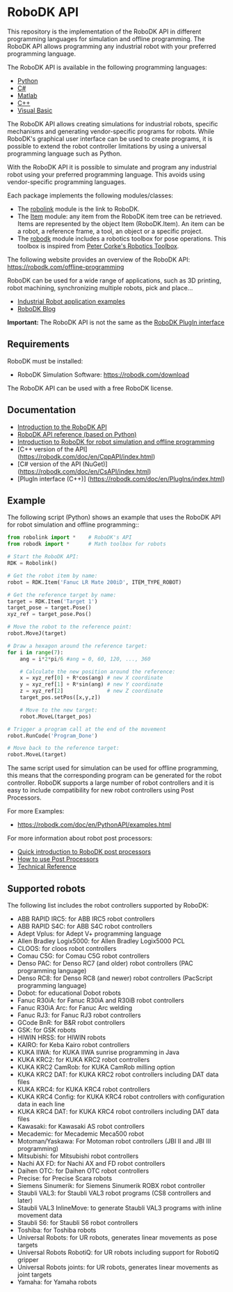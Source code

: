 RoboDK API
=========

This repository is the implementation of the RoboDK API in different programming languages for simulation and offline programming. The RoboDK API allows programming any industrial robot with your preferred programming language.

The RoboDK API is available in the following programming languages:
* [Python](https://pypi.python.org/pypi/robodk/)
* [C#](./C%23)
* [Matlab](https://www.mathworks.com/matlabcentral/fileexchange/65690-robodk-api-for-matlab)
* [C++](https://robodk.com/doc/en/CppAPI/index.html)
* [Visual Basic](./Visual%20Basic)
   
The RoboDK API allows creating simulations for industrial robots, specific mechanisms and generating vendor-specific programs for robots.
While RoboDK's graphical user interface can be used to create programs, it is possible to extend the robot controller limitations by using a universal programming language such as Python.

With the RoboDK API it is possible to simulate and program any industrial robot using your preferred programming language. 
This avoids using vendor-specific programming languages.

Each package implements the following modules/classes:
 * The [robolink](https://robodk.com/doc/en/PythonAPI/robolink.html) module is the link to RoboDK. 
 * The [Item](https://robodk.com/doc/en/PythonAPI/robolink.html#robolink-item) module: any item from the RoboDK item tree can be retrieved. Items are represented by the object Item (RoboDK.Item). An item can be a robot, a reference frame, a tool, an object or a specific project.
 * The [robodk](https://robodk.com/doc/en/PythonAPI/robodk.html) module includes a robotics toolbox for pose operations. This toolbox is inspired from [Peter Corke's Robotics Toolbox](http://petercorke.com/Robotics_Toolbox.html).

The following website provides an overview of the RoboDK API:
https://robodk.com/offline-programming

RoboDK can be used for a wide range of applications, such as 3D printing, robot machining, synchronizing multiple robots, pick and place...
 * [Industrial Robot application examples](https://robodk.com/examples)
 * [RoboDK Blog](https://robodk.com/blog)
 
**Important:** The RoboDK API is not the same as the [RoboDK PlugIn interface](https://robodk.com/doc/en/PlugIns/index.html)

Requirements
-------------

RoboDK must be installed:
 * RoboDK Simulation Software: https://robodk.com/download

The RoboDK API can be used with a free RoboDK license.

Documentation
-------------

 * [Introduction to the RoboDK API](https://robodk.com/doc/en/RoboDK-API.html#PythonAPI)
 * [RoboDK API reference (based on Python)](https://robodk.com/doc/en/PythonAPI/index.html)
 * [Introduction to RoboDK for robot simulation and offline programming](https://robodk.com/offline-programming)
 * [C++ version of the API] (https://robodk.com/doc/en/CppAPI/index.html)
 * [C# version of the API (NuGet)] (https://robodk.com/doc/en/CsAPI/index.html)
 * [PlugIn interface (C++)] (https://robodk.com/doc/en/PlugIns/index.html)

Example
-------------

The following script (Python) shows an example that uses the RoboDK API for robot simulation and offline programming::
```python
from robolink import *    # RoboDK's API
from robodk import *      # Math toolbox for robots

# Start the RoboDK API:
RDK = Robolink()

# Get the robot item by name:
robot = RDK.Item('Fanuc LR Mate 200iD', ITEM_TYPE_ROBOT)

# Get the reference target by name:
target = RDK.Item('Target 1')
target_pose = target.Pose()
xyz_ref = target_pose.Pos()

# Move the robot to the reference point:
robot.MoveJ(target)

# Draw a hexagon around the reference target:
for i in range(7):
    ang = i*2*pi/6 #ang = 0, 60, 120, ..., 360

    # Calculate the new position around the reference:
    x = xyz_ref[0] + R*cos(ang) # new X coordinate
    y = xyz_ref[1] + R*sin(ang) # new Y coordinate
    z = xyz_ref[2]              # new Z coordinate    
    target_pos.setPos([x,y,z])

    # Move to the new target:
    robot.MoveL(target_pos)

# Trigger a program call at the end of the movement
robot.RunCode('Program_Done')

# Move back to the reference target:
robot.MoveL(target)
```

The same script used for simulation can be used for offline programming, this means that the corresponding program can be generated for the robot controller. RoboDK supports a large number of robot controllers and it is easy to include compatibility for new robot controllers using Post Processors.

For more Examples:
 * https://robodk.com/doc/en/PythonAPI/examples.html

For more information about robot post processors:
 * [Quick introduction to RoboDK post processors](https://robodk.com/help#PostProcessor)
 * [How to use Post Processors](https://robodk.com/doc/en/Post-Processors.html)
 * [Technical Reference](https://robodk.com/doc/en/PythonAPI/postprocessor.html)

Supported robots
-------------

The following list includes the robot controllers supported by RoboDK:
 * ABB RAPID IRC5: for ABB IRC5 robot controllers
 * ABB RAPID S4C: for ABB S4C robot controllers
 * Adept Vplus: for Adept V+ programming language
 * Allen Bradley Logix5000: for Allen Bradley Logix5000 PCL
 * CLOOS: for cloos robot controllers
 * Comau C5G: for Comau C5G robot controllers
 * Denso PAC: for Denso RC7 (and older) robot controllers (PAC programming language)
 * Denso RC8: for Denso RC8 (and newer) robot controllers (PacScript programming language)
 * Dobot: for educational Dobot robots
 * Fanuc R30iA: for Fanuc R30iA and R30iB robot controllers
 * Fanuc R30iA Arc: for Fanuc Arc welding
 * Fanuc RJ3: for Fanuc RJ3 robot controllers
 * GCode BnR: for B&R robot controllers
 * GSK: for GSK robots
 * HIWIN HRSS: for HIWIN robots
 * KAIRO: for Keba Kairo robot controllers
 * KUKA IIWA: for KUKA IIWA sunrise programming in Java
 * KUKA KRC2: for KUKA KRC2 robot controllers
 * KUKA KRC2 CamRob: for KUKA CamRob milling option
 * KUKA KRC2 DAT: for KUKA KRC2 robot controllers including DAT data files
 * KUKA KRC4: for KUKA KRC4 robot controllers
 * KUKA KRC4 Config: for KUKA KRC4 robot controllers with configuration data in each line
 * KUKA KRC4 DAT: for KUKA KRC4 robot controllers including DAT data files
 * Kawasaki: for Kawasaki AS robot controllers
 * Mecademic: for Mecademic Meca500 robot
 * Motoman/Yaskawa: For Motoman robot controllers (JBI II and JBI III programming)
 * Mitsubishi: for Mitsubishi robot controllers
 * Nachi AX FD: for Nachi AX and FD robot controllers
 * Daihen OTC: for Daihen OTC robot controllers
 * Precise: for Precise Scara robots
 * Siemens Sinumerik: for Siemens Sinumerik ROBX robot controller
 * Staubli VAL3: for Staubli VAL3 robot programs (CS8 controllers and later)
 * Staubli VAL3 InlineMove: to generate Staubli VAL3 programs with inline movement data
 * Staubli S6: for Staubli S6 robot controllers
 * Toshiba: for Toshiba robots
 * Universal Robots: for UR robots, generates linear movements as pose targets
 * Universal Robots RobotiQ: for UR robots including support for RobotiQ gripper
 * Universal Robots joints: for UR robots, generates linear movements as joint targets
 * Yamaha: for Yamaha robots


